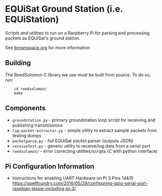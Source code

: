 # EQUiSat Ground Station (i.e. EQUiStation)
Scripts and utilities to run on a Raspberry Pi for parsing and processing packets as EQUiSat's ground station.

See [brownspace.org](brownspace.org) for more information

## Building
The ReedSolomon C library we use must be built from source. To do so, run:
```
    cd reedsolomon/
    make
```

## Components
- `groundstation.py` - primary groundstation loop script for receiving and publishing transmissions
- `log-packet-extractor.py` - simple utility to extract sample packets from testing dumps
- `packetparse.py` - full EQUiSat packet parser (outputs JSON)
- `receiveTest.py` - generic utility to receive/log data from a serial port
- `reedsolomon/` - error correcting utilities/scripts (C with python interface)

## Pi Configuration Information
- Instructions for enabling UART Hardware on PI 3 Pins 14&15 https://spellfoundry.com/2016/05/29/configuring-gpio-serial-port-raspbian-jessie-including-pi-3/
